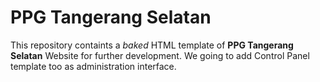 PPG Tangerang Selatan
=====================

This repository containts a *baked* HTML template of **PPG Tangerang Selatan** Website for further development. We going to add Control Panel template too as administration interface.

